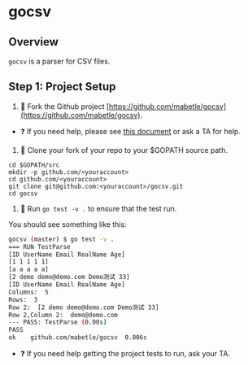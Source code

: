 # gocsv 

## Overview

`gocsv` is a parser for CSV files. 

## Step 1: Project Setup

1. :star2: Fork the Github project [https://github.com/mabetle/gocsv](https://github.com/mabetle/gocsv).

  * :question: If you need help, please see [this document](https://help.github.com/articles/fork-a-repo/) or ask a TA for help.

1. :star2: Clone your fork of your repo to your $GOPATH source path.

```
cd $GOPATH/src 
mkdir -p github.com/<youraccount>
cd github.com/<youraccount>
git clone git@github.com:<youraccount>/gocsv.git
cd gocsv
```


1. :star2: Run `go test -v .` to ensure that the test run.

You should see something like this:

```bash
gocsv (master) $ go test -v . 
=== RUN TestParse
[ID UserName Email RealName Age]
[1 1 1 1 1]
[a a a a a]
[2 demo demo@demo.com Demo测试 33]
[ID UserName Email RealName Age]
Columns:  5
Rows:  3
Row 2:  [2 demo demo@demo.com Demo测试 33]
Row 2,Column 2:  demo@demo.com
--- PASS: TestParse (0.00s)
PASS
ok    github.com/mabetle/gocsv  0.006s
```

  * :question: If you need help getting the project tests to run, ask your TA.

